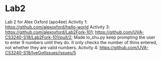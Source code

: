 # Lab2
Lab 2 for Alex Oxford (apo4ee)
Activity 1: https://github.com/alexoxford/hello-world
Activity 3: https://github.com/alexoxford/Lab2Fork-101; https://github.com/UVA-CS3240-S18/Lab2Fork-101/pull/2; Made lo_shu.py keep prompting the user to enter 9 numbers until they do. It only checks the number of thins entered, not whether they are valid numbers.
Activity 4: https://github.com/UVA-CS3240-S18/IveGotIssues/issues/5
